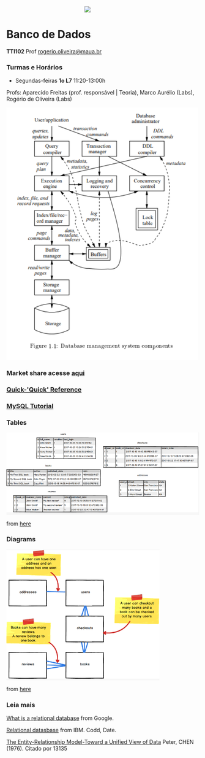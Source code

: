 <img src="https://maua.br/images/selo-60-anos-maua.svg" width=300, align="right">
<br>

# Banco de Dados
**TTI102** Prof rogerio.oliveira@maua.br

### Turmas e Horários

* Segundas-feiras **1o L7** 11:20-13:00h 

Profs: Aparecido Freitas (prof. responsável | Teoria), Marco Aurélio (Labs), Rogério de Oliveira (Labs)

<img src="https://github.com/Rogerio-mack/IMT_Banco_de_Dados/raw/main/Figuras/DBMS_components.png" width=500, align="center">

### Market share acesse [aqui](https://db-engines.com/en/ranking/relational+dbms) 

### [Quick-'Quick' Reference](https://www.w3schools.com/sql/default.asp)

### [MySQL Tutorial](https://dev.mysql.com/doc/mysql-tutorial-excerpt/8.0/en/tutorial.html)

### Tables
<img src="https://github.com/Rogerio-mack/IMT_Banco_de_Dados/raw/main/Figuras/ER_tables.png" width=900, align="center">

from [here](https://launchschool.com/books/sql/read/table_relationships)

### Diagrams 
<img src="https://github.com/Rogerio-mack/IMT_Banco_de_Dados/raw/main/Figuras/ER_diagrams.png" width=400, align="center">

from [here](https://launchschool.com/books/sql/read/table_relationships)

### Leia mais

[What is a relational database](https://cloud.google.com/learn/what-is-a-relational-database?hl=pt-br) from Google.

[Relational datasbase](https://www.ibm.com/topics/relational-databases) from IBM. Codd, Date.

[The Entity-Relationship Model-Toward a Unified View of Data](https://www.csc.lsu.edu/~chen/pdf/erd-5-pages.pdf) Peter, CHEN (1976). Citado por 13135

